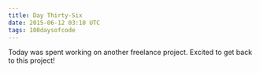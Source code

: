 ```yaml
---
title: Day Thirty-Six
date: 2015-06-12 03:10 UTC
tags: 100daysofcode
---
```


Today was spent working on another freelance project. Excited to get back to this project!
